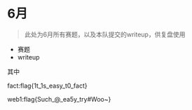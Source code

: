 # 6月

> 此处为6月所有赛题，以及本队提交的writeup，供复盘使用

* 赛题
* writeup

其中

fact:flag{1t_1s_easy_t0_fact}

web1:flag{Such_@_ea5y_try#Woo~}